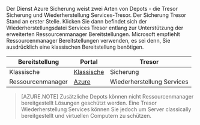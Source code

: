 Der Dienst Azure Sicherung weist zwei Arten von Depots - die Tresor Sicherung und Wiederherstellung Services-Tresor. Der Sicherung Tresor Stand an erster Stelle. Klicken Sie dann befindet sich der Wiederherstellungsdatei Services Tresor entlang zur Unterstützung der erweiterten Ressourcenmanager Bereitstellungen. Microsoft empfiehlt Ressourcenmanager Bereitstellungen verwenden, es sei denn, Sie ausdrücklich eine klassischen Bereitstellung benötigen.

| **Bereitstellung** | **Portal** | **Tresor** |
|-----------|------|-----|
|Klassische|[Klassische](https://manage.windowsazure.com)|Sicherung|
|Ressourcenmanager|[Azure](https://portal.azure.com)|Wiederherstellung Services|

> [AZURE.NOTE] Zusätzliche Depots können nicht Ressourcenmanager bereitgestellt Lösungen geschützt werden. Eine Tresor Wiederherstellung Services können Sie jedoch um Server classically bereitgestellt und virtuellen Computern zu schützen.  
